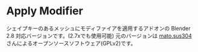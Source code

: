 # Apply Modifier

シェイプキーのあるメッシュにモディファイアを適用するアドオンの Blender 2.8 対応バージョンです。(2.7xでも使用可能)
元のバージョンは [mato.sus304](https://sites.google.com/site/matosus304blendernotes/home) さんによるオープンソースソフトウェア(GPLv2)です。

